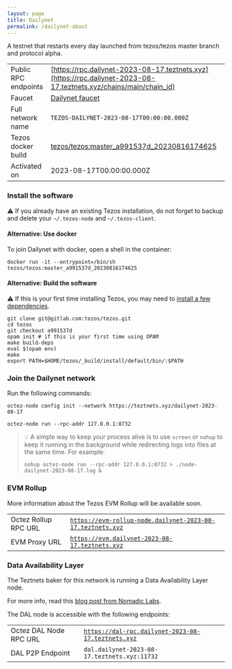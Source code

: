 ```yaml
---
layout: page
title: Dailynet
permalink: /dailynet-about
---
```


A testnet that restarts every day launched from tezos/tezos master branch and protocol alpha.

| | |
|-------|---------------------|
| Public RPC endpoints | [https://rpc.dailynet-2023-08-17.teztnets.xyz](https://rpc.dailynet-2023-08-17.teztnets.xyz/chains/main/chain_id)<br/> |
| Faucet | [Dailynet faucet](https://faucet.dailynet-2023-08-17.teztnets.xyz) |
| Full network name | `TEZOS-DAILYNET-2023-08-17T00:00:00.000Z` |
| Tezos docker build | [tezos/tezos:master_a991537d_20230816174625](https://hub.docker.com/r/tezos/tezos/tags?page=1&ordering=last_updated&name=master_a991537d_20230816174625) |
| Activated on | 2023-08-17T00:00:00.000Z |





### Install the software

⚠️  If you already have an existing Tezos installation, do not forget to backup and delete your `~/.tezos-node` and `~/.tezos-client`.



#### Alternative: Use docker

To join Dailynet with docker, open a shell in the container:

```
docker run -it --entrypoint=/bin/sh tezos/tezos:master_a991537d_20230816174625
```

#### Alternative: Build the software

⚠️  If this is your first time installing Tezos, you may need to [install a few dependencies](https://tezos.gitlab.io/introduction/howtoget.html#setting-up-the-development-environment-from-scratch).

```
git clone git@gitlab.com:tezos/tezos.git
cd tezos
git checkout a991537d
opam init # if this is your first time using OPAM
make build-deps
eval $(opam env)
make
export PATH=$HOME/tezos/_build/install/default/bin/:$PATH
```

### Join the Dailynet network

Run the following commands:

```
octez-node config init --network https://teztnets.xyz/dailynet-2023-08-17

octez-node run --rpc-addr 127.0.0.1:8732
```

> 💡 A simple way to keep your process alive is to use `screen` or `nohup` to keep it running in the background while redirecting logs into files at the same time. For example:
>
> ```bash=13
> nohup octez-node run --rpc-addr 127.0.0.1:8732 > ./node-dailynet-2023-08-17.log &
> ```


### EVM Rollup

More information about the Tezos EVM Rollup will be available soon.

| | |
|-------|---------------------|
| Octez Rollup RPC URL | [`https://evm-rollup-node.dailynet-2023-08-17.teztnets.xyz`](https://evm-rollup-node.dailynet-2023-08-17.teztnets.xyz/global/block/head) |
| EVM Proxy URL | [`https://evm.dailynet-2023-08-17.teztnets.xyz`](https://evm.dailynet-2023-08-17.teztnets.xyz) |




### Data Availability Layer

The Teztnets baker for this network is running a Data Availability Layer node.

For more info, read this [blog post from Nomadic Labs](https://research-development.nomadic-labs.com/data-availability-layer-tezos.html).

The DAL node is accessible with the following endpoints:

| | |
|-------|---------------------|
| Octez DAL Node RPC URL | [`https://dal-rpc.dailynet-2023-08-17.teztnets.xyz`](https://dal-rpc.dailynet-2023-08-17.teztnets.xyz) |
| DAL P2P Endpoint | `dal.dailynet-2023-08-17.teztnets.xyz:11732` |




